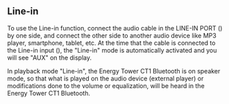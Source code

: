 ## Line-in

To use the Line-in function, connect the audio cable in the LINE-IN PORT () by one side, and connect the other side to another audio device like MP3 player, smartphone, tablet, etc. At the time that the cable is connected to the Line-in input (), the "Line-in" mode is automatically activated and you will see "AUX" on the display.

In playback mode "Line-in", the Energy Tower CT1 Bluetooth is on speaker mode, so that what is played on the audio device (external player) or modifications done to the volume or equalization, will be heard in the Energy Tower CT1 Bluetooth.

